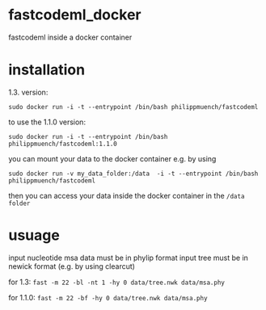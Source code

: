 # fastcodeml_docker
fastcodeml inside a docker container

# installation

1.3. version:

`sudo docker run -i -t --entrypoint /bin/bash philippmuench/fastcodeml`

to use the 1.1.0 version:

`sudo docker run -i -t --entrypoint /bin/bash philippmuench/fastcodeml:1.1.0`

you can mount your data to the docker container e.g. by using

`sudo docker run -v my_data_folder:/data  -i -t --entrypoint /bin/bash philippmuench/fastcodeml`

then you can access your data inside the docker container in the `/data folder`

# usuage

input nucleotide msa data must be in phylip format
input tree must be in newick format (e.g. by using clearcut)

for 1.3: `fast -m 22 -bl -nt 1 -hy 0 data/tree.nwk data/msa.phy`

for 1.1.0: `fast -m 22 -bf -hy 0 data/tree.nwk data/msa.phy`
